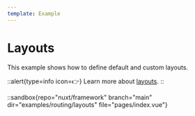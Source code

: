 ```yaml
---
template: Example
---
```


# Layouts

This example shows how to define default and custom layouts.

::alert{type=info icon=👉}
Learn more about [layouts](/api-reference/directory-structure/layouts).
::

::sandbox{repo="nuxt/framework" branch="main" dir="examples/routing/layouts" file="pages/index.vue"}
